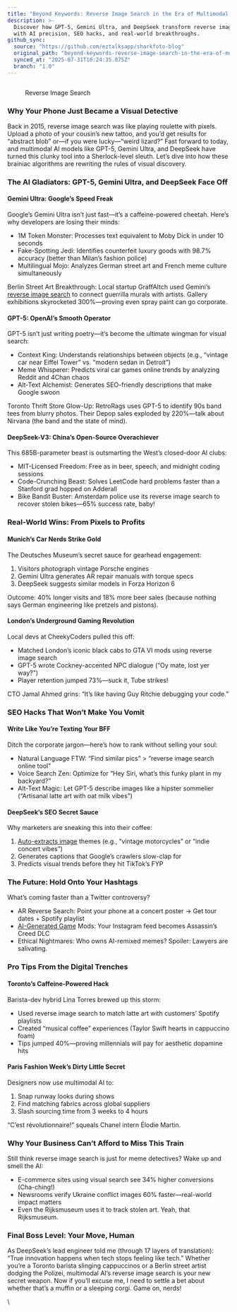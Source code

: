 ```yaml
---
title: "Beyond Keywords: Reverse Image Search in the Era of Multimodal AI"
description: >-
  Discover how GPT-5, Gemini Ultra, and DeepSeek transform reverse image search
  with AI precision, SEO hacks, and real-world breakthroughs.
github_sync:
  source: "https://github.com/eztalksapp/sharkfoto-blog"
  original_path: "beyond-keywords-reverse-image-search-in-the-era-of-multimodal-ai.md"
  synced_at: "2025-07-31T10:24:35.075Z"
  branch: "1.0"
---
```


<figure><img src="https://lh7-rt.googleusercontent.com/docsz/AD_4nXel6bPZjIfZ2HUSRQtj0FSiql-XNK7YftjdczV_f-VRsZeFsLYtDajeZRvX7kc0PVCd54yyAYA5XL2tIRMflbkC6fmHDNqC53grpQQOTsYw6DpRjnObGPNv8QevS9pzSWuE1hYxmg?key=iWAw8vJ8fRxSyQuId_Vzi3lu" alt=""><figcaption><p>Reverse Image Search</p></figcaption></figure>

### Why Your Phone Just Became a Visual Detective

Back in 2015, reverse image search was like playing roulette with pixels. Upload a photo of your cousin’s new tattoo, and you’d get results for “abstract blob” or—if you were lucky—“weird lizard?” Fast forward to today, and multimodal AI models like GPT-5, Gemini Ultra, and DeepSeek have turned this clunky tool into a Sherlock-level sleuth. Let’s dive into how these brainiac algorithms are rewriting the rules of visual discovery.

### The AI Gladiators: GPT-5, Gemini Ultra, and DeepSeek Face Off

#### Gemini Ultra: Google’s Speed Freak

Google’s Gemini Ultra isn’t just fast—it’s a caffeine-powered cheetah. Here’s why developers are losing their minds:

* 1M Token Monster: Processes text equivalent to Moby Dick in under 10 seconds
* Fake-Spotting Jedi: Identifies counterfeit luxury goods with 98.7% accuracy (better than Milan’s fashion police)
* Multilingual Mojo: Analyzes German street art and French meme culture simultaneously

Berlin Street Art Breakthrough: Local startup GraffAItch used Gemini’s [reverse image search](https://picdetective.com/) to connect guerrilla murals with artists. Gallery exhibitions skyrocketed 300%—proving even spray paint can go corporate.

#### GPT-5: OpenAI’s Smooth Operator

GPT-5 isn’t just writing poetry—it’s become the ultimate wingman for visual search:

* Context King: Understands relationships between objects (e.g., “vintage car near Eiffel Tower” vs. “modern sedan in Detroit”)
* Meme Whisperer: Predicts viral car games online trends by analyzing Reddit and 4Chan chaos
* Alt-Text Alchemist: Generates SEO-friendly descriptions that make Google swoon

Toronto Thrift Store Glow-Up: RetroRags uses GPT-5 to identify 90s band tees from blurry photos. Their Depop sales exploded by 220%—talk about Nirvana (the band and the state of mind).

#### DeepSeek-V3: China’s Open-Source Overachiever

This 685B-parameter beast is outsmarting the West’s closed-door AI clubs:

* MIT-Licensed Freedom: Free as in beer, speech, and midnight coding sessions
* Code-Crunching Beast: Solves LeetCode hard problems faster than a Stanford grad hopped on Adderall
* Bike Bandit Buster: Amsterdam police use its reverse image search to recover stolen bikes—65% success rate, baby!

### Real-World Wins: From Pixels to Profits

#### Munich’s Car Nerds Strike Gold

The Deutsches Museum’s secret sauce for gearhead engagement:

1. Visitors photograph vintage Porsche engines
2. Gemini Ultra generates AR repair manuals with torque specs
3. DeepSeek suggests similar models in Forza Horizon 6

Outcome: 40% longer visits and 18% more beer sales (because nothing says German engineering like pretzels and pistons).

#### London’s Underground Gaming Revolution

Local devs at CheekyCoders pulled this off:

* Matched London’s iconic black cabs to GTA VI mods using reverse image search
* GPT-5 wrote Cockney-accented NPC dialogue (“Oy mate, lost yer way?")
* Player retention jumped 73%—suck it, Tube strikes!

CTO Jamal Ahmed grins: “It’s like having Guy Ritchie debugging your code.”

### SEO Hacks That Won’t Make You Vomit

#### Write Like You’re Texting Your BFF

Ditch the corporate jargon—here’s how to rank without selling your soul:

* Natural Language FTW: “Find similar pics” > “reverse image search online tool”
* Voice Search Zen: Optimize for “Hey Siri, what’s this funky plant in my backyard?”
* Alt-Text Magic: Let GPT-5 describe images like a hipster sommelier (“Artisanal latte art with oat milk vibes”)

#### DeepSeek’s SEO Secret Sauce

Why marketers are sneaking this into their coffee:

1. [Auto-extracts image](how-can-i-extract-text-from-photo.md) themes (e.g., “vintage motorcycles” or “indie concert vibes”)
2. Generates captions that Google’s crawlers slow-clap for
3. Predicts visual trends before they hit TikTok’s FYP

### The Future: Hold Onto Your Hashtags

What’s coming faster than a Twitter controversy?

* AR Reverse Search: Point your phone at a concert poster → Get tour dates + Spotify playlist
* [AI-Generated Game](https://creati.ai/ai-tools/categories/game/) Mods: Your Instagram feed becomes Assassin’s Creed DLC
* Ethical Nightmares: Who owns AI-remixed memes? Spoiler: Lawyers are salivating.

### Pro Tips From the Digital Trenches

#### Toronto’s Caffeine-Powered Hack

Barista-dev hybrid Lina Torres brewed up this storm:

* Used reverse image search to match latte art with customers’ Spotify playlists
* Created “musical coffee” experiences (Taylor Swift hearts in cappuccino foam)
* Tips jumped 40%—proving millennials will pay for aesthetic dopamine hits

#### Paris Fashion Week’s Dirty Little Secret

Designers now use multimodal AI to:

1. Snap runway looks during shows
2. Find matching fabrics across global suppliers
3. Slash sourcing time from 3 weeks to 4 hours

“C’est révolutionnaire!” squeals Chanel intern Élodie Martin.

### Why Your Business Can’t Afford to Miss This Train

Still think reverse image search is just for meme detectives? Wake up and smell the AI:

* E-commerce sites using visual search see 34% higher conversions (Cha-ching!)
* Newsrooms verify Ukraine conflict images 60% faster—real-world impact matters
* Even the Rijksmuseum uses it to track stolen art. Yeah, that Rijksmuseum.

### Final Boss Level: Your Move, Human

As DeepSeek’s lead engineer told me (through 17 layers of translation): “True innovation happens when tech stops feeling like tech.” Whether you’re a Toronto barista slinging cappuccinos or a Berlin street artist dodging the Polizei, multimodal AI’s reverse image search is your new secret weapon. Now if you’ll excuse me, I need to settle a bet about whether that’s a muffin or a sleeping corgi. Game on, nerds!

\
